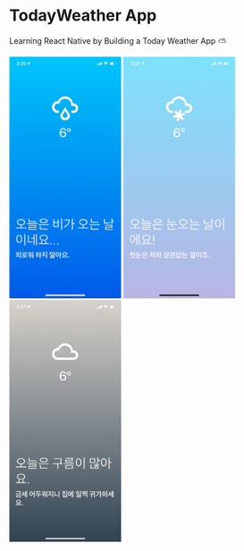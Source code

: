 # TodayWeather App
Learning React Native by Building a Today Weather App ⛅️

<div>
    <img src="img/1.jpeg" width="200"/>
    <img src="img/2.jpeg" width="200"/>
    <img src="img/3.jpeg" width="200"/>
</div>
